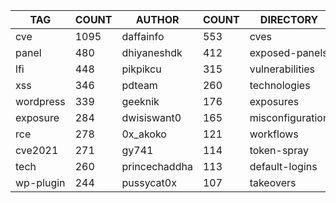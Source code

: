 |    TAG    | COUNT |    AUTHOR     | COUNT |    DIRECTORY     | COUNT | SEVERITY | COUNT |  TYPE   | COUNT |
|-----------|-------|---------------|-------|------------------|-------|----------|-------|---------|-------|
| cve       |  1095 | daffainfo     |   553 | cves             |  1095 | info     |  1130 | http    |  3039 |
| panel     |   480 | dhiyaneshdk   |   412 | exposed-panels   |   484 | high     |   831 | file    |    57 |
| lfi       |   448 | pikpikcu      |   315 | vulnerabilities  |   438 | medium   |   634 | network |    49 |
| xss       |   346 | pdteam        |   260 | technologies     |   247 | critical |   395 | dns     |    17 |
| wordpress |   339 | geeknik       |   176 | exposures        |   199 | low      |   175 |         |       |
| exposure  |   284 | dwisiswant0   |   165 | misconfiguration |   194 | unknown  |     6 |         |       |
| rce       |   278 | 0x_akoko      |   121 | workflows        |   185 |          |       |         |       |
| cve2021   |   271 | gy741         |   114 | token-spray      |   150 |          |       |         |       |
| tech      |   260 | princechaddha |   113 | default-logins   |    87 |          |       |         |       |
| wp-plugin |   244 | pussycat0x    |   107 | takeovers        |    67 |          |       |         |       |
